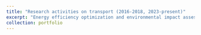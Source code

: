```yaml
---
title: "Research activities on transport (2016-2018, 2023-present)"
excerpt: "Energy efficiency optimization and environmental impact assessment of construction vehicle operations. <br/><img src='https://beichuanh.github.io/beichuan/images/wheel_loader.png' style='width: 550px; height: auto;'>"
collection: portfolio
---
```





